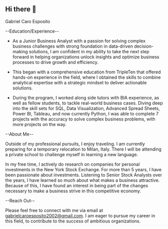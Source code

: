 ## Hi there 👋

Gabriel Caro Esposito 

--Education/Experience--

* As a Junior Business Analyst with a passion for solving complex business challenges with strong foundation in data-driven decision-making solutions, I am confident in my ability to take the next step forward in helping organizations unlock insights and optimize business processes to drive growth and efficiency. 
 
* This began with a comprehensive education from TripleTen that offered hands-on experience in the field, where I obtained the skills to combine analytical expertise with a strategic mindset to deliver actionable solutions. 

* During the program, I worked along side tutors with BIA experience, as well as fellow students, to tackle real-world business cases. Diving deep into the skill sets for SQL, Data Visualization, Advanced Spread Sheets, Power BI, Tableau, and now currently Python, I was able to complete 7 projects with the accuracy to solve complex business problems, with more projects on the way.

--About Me--

Outside of my professional pursuits, I enjoy traveling. I am currently preparing for a temporary relocation to Milan, Italy. There I will be attending a private school to challenge myself in learning a new language.

In my free time, I actively do research on companies for personal investments in the New York Stock Exchange. For more than 5 years, I have been passionate about investments. Listening to Senior Stock Analysts over the years, I have learned so much about what makes a business attractive. Because of this, I have found an interest in being part of the changes necessary to make a business strive in this competitive economy.

--Reach Out--

Please feel free to connect with me via email at gabrielcaroesposito2002@gmail.com. I am eager to pursue my career in this field, to contribute to the success of ambitious organizations.
